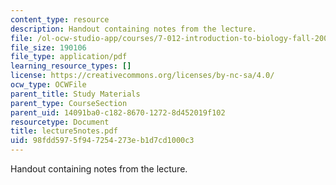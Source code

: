 ```yaml
---
content_type: resource
description: Handout containing notes from the lecture.
file: /ol-ocw-studio-app/courses/7-012-introduction-to-biology-fall-2004/98fdd5975f947254273eb1d7cd1000c3_lecture5notes.pdf
file_size: 190106
file_type: application/pdf
learning_resource_types: []
license: https://creativecommons.org/licenses/by-nc-sa/4.0/
ocw_type: OCWFile
parent_title: Study Materials
parent_type: CourseSection
parent_uid: 14091ba0-c182-8670-1272-8d452019f102
resourcetype: Document
title: lecture5notes.pdf
uid: 98fdd597-5f94-7254-273e-b1d7cd1000c3
---
```

Handout containing notes from the lecture.